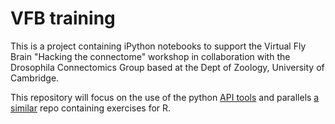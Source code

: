 # VFB training
This is a project containing iPython notebooks to support the Virtual Fly Brain "Hacking the connectome" workshop in collaboration with the Drosophila Connectomics Group based at the Dept of Zoology, University of Cambridge.

This repository will focus on the use of the python [API tools](https://github.com/VirtualFlyBrain/training/blob/main/presentations/tools_landscape.md) and parallels [a similar](https://github.com/VirtualFlyBrain/natworkshop) repo containing exercises for R.
